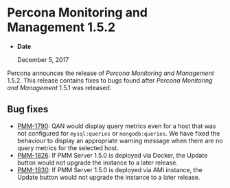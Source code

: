 # Percona Monitoring and Management 1.5.2

* **Date**

    December 5, 2017

Percona announces the release of *Percona Monitoring and Management* 1.5.2. This release contains fixes to bugs found after *Percona Monitoring and Management* 1.5.1 was released.

## Bug fixes

* [PMM-1790](https://jira.percona.com/browse/PMM-1790): QAN would display query metrics even for a host that was not configured for `mysql:queries` or `mongodb:queries`. We have fixed the behaviour to display an appropriate warning message when there are no query metrics for the selected host.
* [PMM-1826](https://jira.percona.com/browse/PMM-1826): If PMM Server 1.5.0 is deployed via Docker, the Update button would not upgrade the instance to a later release.
* [PMM-1830](https://jira.percona.com/browse/PMM-1830): If PMM Server 1.5.0 is deployed via AMI instance, the Update button would not upgrade the instance to a later release.
